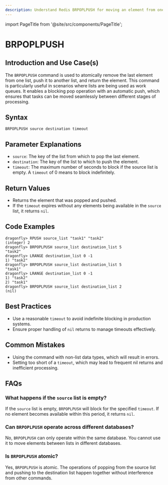```yaml
---
description: Understand Redis BRPOPLPUSH for moving an element from one list to another with blocking.
---
```


import PageTitle from '@site/src/components/PageTitle';

# BRPOPLPUSH

<PageTitle title="Redis BRPOPLPUSH Explained (Better Than Official Docs)" />

## Introduction and Use Case(s)

The `BRPOPLPUSH` command is used to atomically remove the last element from one list, push it to another list, and return the element. This command is particularly useful in scenarios where lists are being used as work queues. It enables a blocking pop operation with an automatic push, which ensures that tasks can be moved seamlessly between different stages of processing.

## Syntax

```plaintext
BRPOPLPUSH source destination timeout
```

## Parameter Explanations

- `source`: The key of the list from which to pop the last element.
- `destination`: The key of the list to which to push the element.
- `timeout`: The maximum number of seconds to block if the source list is empty. A `timeout` of 0 means to block indefinitely.

## Return Values

- Returns the element that was popped and pushed.
- If the `timeout` expires without any elements being available in the `source` list, it returns `nil`.

## Code Examples

```cli
dragonfly> RPUSH source_list "task1" "task2"
(integer) 2
dragonfly> BRPOPLPUSH source_list destination_list 5
"task2"
dragonfly> LRANGE destination_list 0 -1
1) "task2"
dragonfly> BRPOPLPUSH source_list destination_list 5
"task1"
dragonfly> LRANGE destination_list 0 -1
1) "task2"
2) "task1"
dragonfly> BRPOPLPUSH source_list destination_list 2
(nil)
```

## Best Practices

- Use a reasonable `timeout` to avoid indefinite blocking in production systems.
- Ensure proper handling of `nil` returns to manage timeouts effectively.

## Common Mistakes

- Using the command with non-list data types, which will result in errors.
- Setting too short of a `timeout`, which may lead to frequent nil returns and inefficient processing.

## FAQs

### What happens if the `source` list is empty?

If the `source` list is empty, `BRPOPLPUSH` will block for the specified `timeout`. If no element becomes available within this period, it returns `nil`.

### Can `BRPOPLPUSH` operate across different databases?

No, `BRPOPLPUSH` can only operate within the same database. You cannot use it to move elements between lists in different databases.

### Is `BRPOPLPUSH` atomic?

Yes, `BRPOPLPUSH` is atomic. The operations of popping from the source list and pushing to the destination list happen together without interference from other commands.
